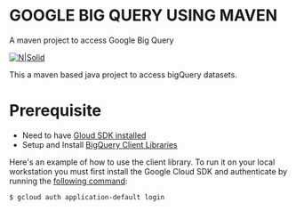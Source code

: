 
# GOOGLE BIG QUERY USING MAVEN
A maven project to access Google Big Query 

[![N|Solid](http://res.cloudinary.com/dfmjjtd8d/image/upload/c_crop,w_410/v1456362230/bigquery_yyg9yx.jpg)](https://cloud.google.com/bigquery/)

This a maven based java project to access bigQuery datasets.
# Prerequisite

  - Need to have [Gloud SDK installed](https://cloud.google.com/sdk/docs/quickstarts)
  - Setup and Install [BigQuery Client Libraries](https://cloud.google.com/bigquery/docs/reference/libraries)

Here's an example of how to use the client library. To run it on your local workstation you must first install the Google Cloud SDK and authenticate by running the [following command](https://cloud.google.com/sdk/gcloud/reference/auth/application-default/login):
```sh
$ gcloud auth application-default login
```
